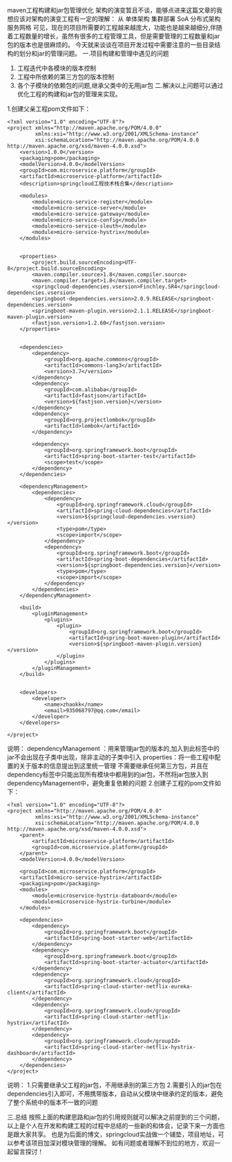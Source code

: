 
maven工程构建和jar包管理优化
架构的演变暂且不谈，能够点进来这篇文章的我想应该对架构的演变工程有一定的理解：
从 单体架构
   集群部署
   SoA
   分布式架构
   服务网格
 可见，现在的项目所需要的工程越来越庞大，功能也是越来越细分,伴随着工程数量的增长，虽然有很多的工程管理工具，但是需要管理的工程数量和jar包的版本也是很麻烦的。
 今天就来谈谈在项目开发过程中需要注意的一些目录结构的划分和jar的管理问题。
 一.项目构建和管理中遇见的问题
      

 1. 工程迭代中各模块的版本控制
 2. 工程中所依赖的第三方包的版本控制
 3. 各个子模块的依赖包的问题,继承父类中的无用jar包
 二.解决以上问题可以通过优化工程的构建和jar包的管理来实现。
 
 1.创建父亲工程pom文件如下：
 	

``` stylus
<?xml version="1.0" encoding="UTF-8"?>
<project xmlns="http://maven.apache.org/POM/4.0.0"
         xmlns:xsi="http://www.w3.org/2001/XMLSchema-instance"
         xsi:schemaLocation="http://maven.apache.org/POM/4.0.0 http://maven.apache.org/xsd/maven-4.0.0.xsd">
    <version>1.0.0</version>
    <packaging>pom</packaging>
    <modelVersion>4.0.0</modelVersion>
    <groupId>com.microservice.platform</groupId>
    <artifactId>microservice-platform</artifactId>
    <description>springcloud工程技术栈合集</description>

    <modules>
        <module>micro-service-register</module>
        <module>micro-service-server</module>
        <module>micro-service-gateway</module>
        <module>micro-service-config</module>
        <module>micro-service-sleuth</module>
        <module>micro-service-hystrix</module>
    </modules>


    <properties>
        <project.build.sourceEncoding>UTF-8</project.build.sourceEncoding>
        <maven.compiler.source>1.8</maven.compiler.source>
        <maven.compiler.target>1.8</maven.compiler.target>
        <springcloud-dependencies.vsersion>Finchley.SR4</springcloud-dependencies.vsersion>
        <springboot-dependencies.version>2.0.9.RELEASE</springboot-dependencies.version>
        <springboot-maven-plugin.version>2.1.1.RELEASE</springboot-maven-plugin.version>
        <fastjson.version>1.2.60</fastjson.version>
    </properties>


    <dependencies>
        <dependency>
            <groupId>org.apache.commons</groupId>
            <artifactId>commons-lang3</artifactId>
            <version>3.7</version>
        </dependency>
        <dependency>
            <groupId>com.alibaba</groupId>
            <artifactId>fastjson</artifactId>
            <version>${fastjson.version}</version>
        </dependency>
        <dependency>
            <groupId>org.projectlombok</groupId>
            <artifactId>lombok</artifactId>
        </dependency>

        <dependency>
            <groupId>org.springframework.boot</groupId>
            <artifactId>spring-boot-starter-test</artifactId>
            <scope>test</scope>
        </dependency>
    </dependencies>

    <dependencyManagement>
        <dependencies>
            <dependency>
                <groupId>org.springframework.cloud</groupId>
                <artifactId>spring-cloud-dependencies</artifactId>
                <version>${springcloud-dependencies.vsersion}</version>
                <type>pom</type>
                <scope>import</scope>
            </dependency>
            <dependency>
                <groupId>org.springframework.boot</groupId>
                <artifactId>spring-boot-dependencies</artifactId>
                <version>${springboot-dependencies.version}</version>
                <type>pom</type>
                <scope>import</scope>
            </dependency>
        </dependencies>
    </dependencyManagement>

    <build>
        <pluginManagement>
            <plugins>
                <plugin>
                    <groupId>org.springframework.boot</groupId>
                    <artifactId>spring-boot-maven-plugin</artifactId>
                    <version>${springboot-maven-plugin.version}</version>
                </plugin>
            </plugins>
        </pluginManagement>
    </build>


    <developers>
        <developer>
            <name>zhaokk</name>
            <email>935068797@qq.com</email>
        </developer>
    </developers>

</project>
```
说明：
 dependencyManagement ：用来管理jar包的版本的,加入到此标签中的jar不会出现在子类中出现，除非主动的子类中引入
 properties：将一些工程中配置的关于版本的信息提出到这里统一管理
 不需要继承任何第三方包，并且在dependency标签中只能出现所有模块中都用到的jar包，不然将jar包放入到dependencyManagement中，避免重复依赖的问题
 2.创建子工程的pom文件如下：
 

``` stylus
<?xml version="1.0" encoding="UTF-8"?>
<project xmlns="http://maven.apache.org/POM/4.0.0"
         xmlns:xsi="http://www.w3.org/2001/XMLSchema-instance"
         xsi:schemaLocation="http://maven.apache.org/POM/4.0.0 http://maven.apache.org/xsd/maven-4.0.0.xsd">
    <parent>
        <artifactId>microservice-platform</artifactId>
        <groupId>com.microservice.platform</groupId>
    </parent>
    <modelVersion>4.0.0</modelVersion>

    <groupId>com.microservice.platform</groupId>
    <artifactId>micro-service-hystrix</artifactId>
    <packaging>pom</packaging>
    <modules>
        <module>microservice-hystrix-databoard</module>
        <module>microservice-hystrix-turbine</module>
    </modules>

    <dependencies>
        <dependency>
            <groupId>org.springframework.boot</groupId>
            <artifactId>spring-boot-starter-web</artifactId>
        </dependency>
        <dependency>
            <groupId>org.springframework.boot</groupId>
            <artifactId>spring-boot-starter-actuator</artifactId>
        </dependency>
        <dependency>
            <groupId>org.springframework.cloud</groupId>
            <artifactId>spring-cloud-starter-netflix-eureka-client</artifactId>
        </dependency>
        <dependency>
            <groupId>org.springframework.cloud</groupId>
            <artifactId>spring-cloud-starter-netflix-hystrix</artifactId>
        </dependency>
        <dependency>
            <groupId>org.springframework.cloud</groupId>
            <artifactId>spring-cloud-starter-netflix-hystrix-dashboard</artifactId>
        </dependency>
    </dependencies>
</project>
```
说明：
1.只需要继承父工程的jar包，不用继承别的第三方包
2.需要引入的jar包在dependencies引入即可，不用携带版本，自动从父模块中继承约定的版本，避免了整个系统中的版本不一致的问题

三.总结
	按照上面的构建思路和jar包的引用规则就可以解决之前提到的三个问题，以上是个人在开发和构建工程的过程中总结的一些新的和体会，记录下来一方面也是跟大家共享。
    也是为后面的博文，springcloud实战做一个铺垫，项目地址，可以参考该项目加深对模块管理的理解。
    如有问题或者理解不到位的地方，欢迎一起留言探讨！

 	


 